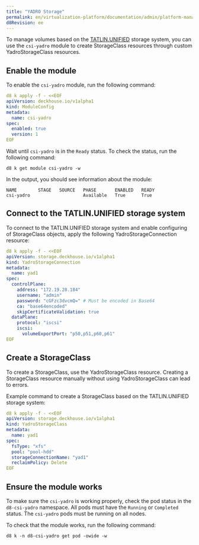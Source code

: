 ```yaml
---
title: "YADRO Storage"
permalink: en/virtualization-platform/documentation/admin/platform-management/storage/external/yadro.html
d8Revision: ee
---
```


To manage volumes based on the [TATLIN.UNIFIED](https://yadro.com/ru/tatlin/unified) storage system,
you can use the `csi-yadro` module to create StorageClass resources through custom YadroStorageClass resources.

## Enable the module

To enable the `csi-yadro` module, run the following command:

```yaml
d8 k apply -f - <<EOF
apiVersion: deckhouse.io/v1alpha1
kind: ModuleConfig
metadata:
  name: csi-yadro
spec:
  enabled: true
  version: 1
EOF
```

Wait until `csi-yadro` is in the `Ready` status.
To check the status, run the following command:

```shell
d8 k get module csi-yadro -w
```

In the output, you should see information about the module:

```console
NAME        STAGE   SOURCE   PHASE       ENABLED   READY
csi-yadro                    Available   True      True
```

## Connect to the TATLIN.UNIFIED storage system

To connect to the TATLIN.UNIFIED storage system and enable configuring of StorageClass objects,
apply the following YadroStorageConnection resource:

```yaml
d8 k apply -f - <<EOF
apiVersion: storage.deckhouse.io/v1alpha1
kind: YadroStorageConnection
metadata:
  name: yad1
spec:
  controlPlane:
    address: "172.19.28.184"
    username: "admin"
    password: "cGFzc3dvcmQ=" # Must be encoded in Base64
    ca: "base64encoded"
    skipCertificateValidation: true
  dataPlane:
    protocol: "iscsi"
    iscsi:
      volumeExportPort: "p50,p51,p60,p61"
EOF
```

## Create a StorageClass

To create a StorageClass, use the YadroStorageClass resource.
Creating a StorageClass resource manually without using YadroStorageClass can lead to errors.

Example command to create a StorageClass based on the TATLIN.UNIFIED storage system:

```yaml
d8 k apply -f - <<EOF
apiVersion: storage.deckhouse.io/v1alpha1
kind: YadroStorageClass
metadata:
  name: yad1
spec:
  fsType: "xfs"
  pool: "pool-hdd"
  storageConnectionName: "yad1"
  reclaimPolicy: Delete
EOF
```

## Ensure the module works

To make sure the `csi-yadro` is working properly, check the pod status in the `d8-csi-yadro` namespace.
All pods must have the `Running` or `Completed` status.
The `csi-yadro` pods must be running on all nodes.

To check that the module works, run the following command:

```shell
d8 k -n d8-csi-yadro get pod -owide -w
```
